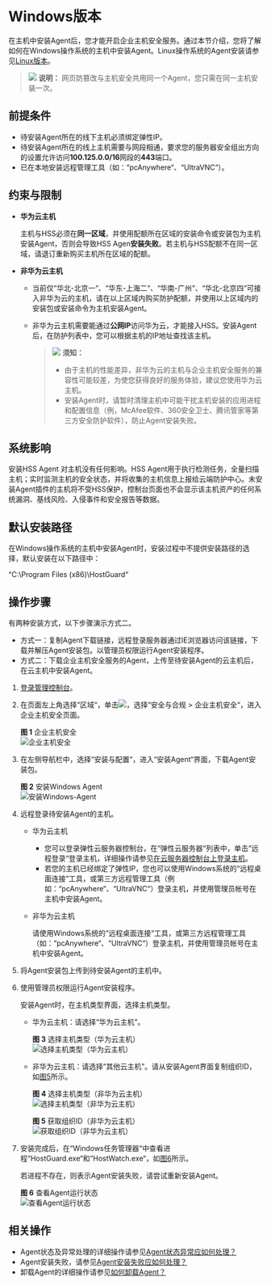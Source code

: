 # Windows版本<a name="hss_01_0235"></a>

在主机中安装Agent后，您才能开启企业主机安全服务。通过本节介绍，您将了解如何在Windows操作系统的主机中安装Agent。Linux操作系统的Agent安装请参见[Linux版本](Linux版本.md)。

>![](public_sys-resources/icon-note.gif) **说明：** 
>网页防篡改与主机安全共用同一个Agent，您只需在同一主机安装一次。

## 前提条件<a name="section375216563177"></a>

-   待安装Agent所在的线下主机必须绑定弹性IP。
-   待安装Agent所在的线上主机需要与网段相通，要求您的服务器安全组出方向的设置允许访问**100.125.0.0/16**网段的**443**端口。
-   已在本地安装远程管理工具（如：“pcAnywhere“、“UltraVNC“）。

## 约束与限制<a name="section536011233568"></a>

-   **华为云主机**

    主机与HSS必须在**同一区域**，并使用配额所在区域的安装命令或安装包为主机安装Agent，否则会导致HSS Agen**安装失败**。若主机与HSS配额不在同一区域，请退订重新购买主机所在区域的配额。

-   **非华为云主机**
    -   当前仅“华北-北京一“、“华东-上海二“、“华南-广州“、“华北-北京四“可接入非华为云的主机，请在以上区域内购买防护配额，并使用以上区域内的安装包或安装命令为主机安装Agent。
    -   非华为云主机需要能通过**公网IP**访问华为云，才能接入HSS。安装Agent后，在防护列表中，您可以根据主机的IP地址查找该主机。

        >![](public_sys-resources/icon-notice.gif) **须知：** 
        >-   由于主机的性能差异，非华为云的主机与企业主机安全服务的兼容性可能较差，为使您获得良好的服务体验，建议您使用华为云主机。
        >-   安装Agent时，请暂时清理主机中可能干扰主机安装的应用进程和配置信息（例，McAfee软件、360安全卫士、腾讯管家等第三方安全防护软件），防止Agent安装失败。



## 系统影响<a name="section1387920461816"></a>

安装HSS Agent 对主机没有任何影响。HSS Agent用于执行检测任务，全量扫描主机；实时监测主机的安全状态，并将收集的主机信息上报给云端防护中心。未安装Agent插件的主机将不受HSS保护，控制台页面也不会显示该主机资产的任何系统漏洞、基线风险、入侵事件和安全报告等数据。

## 默认安装路径<a name="section2364135019173"></a>

在Windows操作系统的主机中安装Agent时，安装过程中不提供安装路径的选择，默认安装在以下路径中：

“C:\\Program Files \(x86\)\\HostGuard“

## 操作步骤<a name="section192703820307"></a>

有两种安装方式，以下步骤演示方式二。

-   方式一：复制Agent下载链接，远程登录服务器通过IE浏览器访问该链接，下载并解压Agent安装包。以管理员权限运行Agent安装程序。
-   方式二：下载企业主机安全服务的Agent，上传至待安装Agent的云主机后，在云主机中安装Agent。

1.  [登录管理控制台](https://console.huaweicloud.com)。
2.  在页面左上角选择“区域“，单击![](figures/icon-servicelist.png)，选择“安全与合规  \>  企业主机安全“，进入企业主机安全页面。

    **图 1**  企业主机安全<a name="hss_01_0229_fig65591238182410"></a>  
    ![](figures/企业主机安全.png "企业主机安全")

3.  在左侧导航栏中，选择“安装与配置“，进入“安装Agent“界面，下载Agent安装包。

    **图 2**  安装Windows Agent<a name="zh-cn_topic_0167639837_fig98256510550"></a>  
    ![](figures/安装Windows-Agent.png "安装Windows-Agent")

4.  远程登录待安装Agent的主机。
    -   华为云主机
        -   您可以登录弹性云服务器控制台，在“弹性云服务器“列表中，单击“远程登录“登录主机，详细操作请参见[在云服务器控制台上登录主机](https://support.huaweicloud.com/usermanual-ecs/ecs_03_0127.html)。
        -   若您的主机已经绑定了弹性IP，您也可以使用Windows系统的“远程桌面连接“工具，或第三方远程管理工具（例如：“pcAnywhere“、“UltraVNC“）登录主机，并使用管理员帐号在主机中安装Agent。

    -   非华为云主机

        请使用Windows系统的“远程桌面连接“工具，或第三方远程管理工具（如：“pcAnywhere“、“UltraVNC“）登录主机，并使用管理员帐号在主机中安装Agent。

5.  将Agent安装包上传到待安装Agent的主机中。
6.  使用管理员权限运行Agent安装程序。

    安装Agent时，在主机类型界面，选择主机类型。

    -   华为云主机：请选择“华为云主机”。

        **图 3**  选择主机类型（华为云主机）<a name="hss_01_0235_fig14562154711415"></a>  
        ![](figures/选择主机类型（华为云主机）.png "选择主机类型（华为云主机）")

    -   非华为云主机：请选择“其他云主机”。请从安装Agent界面复制组织ID，如[图5](#hss_01_0235_fig191838428527)所示。

        **图 4**  选择主机类型（非华为云主机）<a name="hss_01_0235_fig661243085110"></a>  
        ![](figures/选择主机类型（非华为云主机）.png "选择主机类型（非华为云主机）")

        **图 5**  获取组织ID（非华为云主机）<a name="hss_01_0235_fig191838428527"></a>  
        ![](figures/获取组织ID（非华为云主机）.png "获取组织ID（非华为云主机）")

7.  安装完成后，在“Windows任务管理器“中查看进程“HostGuard.exe“和“HostWatch.exe“，如[图6](#fig10894450191811)所示。

    若进程不存在，则表示Agent安装失败，请尝试重新安装Agent。

    **图 6**  查看Agent运行状态<a name="fig10894450191811"></a>  
    ![](figures/查看Agent运行状态.png "查看Agent运行状态")


## 相关操作<a name="section982995012508"></a>

-   Agent状态及异常处理的详细操作请参见[Agent状态异常应如何处理？](https://support.huaweicloud.com/hss_faq/hss_01_0036.html)
-   Agent安装失败，请参见[Agent安装失败应如何处理？](https://support.huaweicloud.com/hss_faq/hss_01_0069.html)
-   卸载Agent的详细操作请参见[如何卸载Agent？](https://support.huaweicloud.com/hss_faq/hss_01_0119.html)

